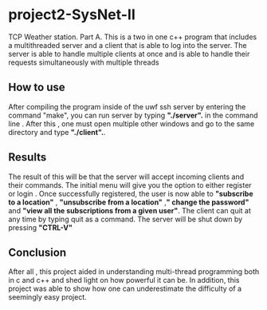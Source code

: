 # project2-SysNet-II
TCP Weather station. Part A. 
This is a two in one c++ program that includes a multithreaded server and a client that is able to log into the server. The server is able to handle multiple clients at once and is able to handle their requests simultaneously with multiple threads

## How to use
After compiling the program inside of the uwf ssh server by entering the command "make", you can run server by typing  **"./server".** in the command line . After this , one must open multiple other windows and go to the same directory and type **"./client".**. 

## Results

The result of this will be that the server will accept incoming clients and their commands. 
The initial menu will give you the option to either register or login .
Once successfully registered, the user is now able to **"subscribe to a location"** , **"unsubscribe from a location"** ,**" change the password"** and **"view all the subscriptions from a given user"**.
The client can quit at any time by typing quit as a command.
The server will be shut down by pressing **"CTRL-V"**


## Conclusion
After all , this project aided in understanding multi-thread programming both in c and c++ and shed light on how powerful it can be. In addition, this project was able to show how one can underestimate the difficulty of a seemingly easy project.  
